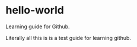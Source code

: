 # hello-world
Learning guide for Github.

Literally all this is is a test guide for learning github. 

